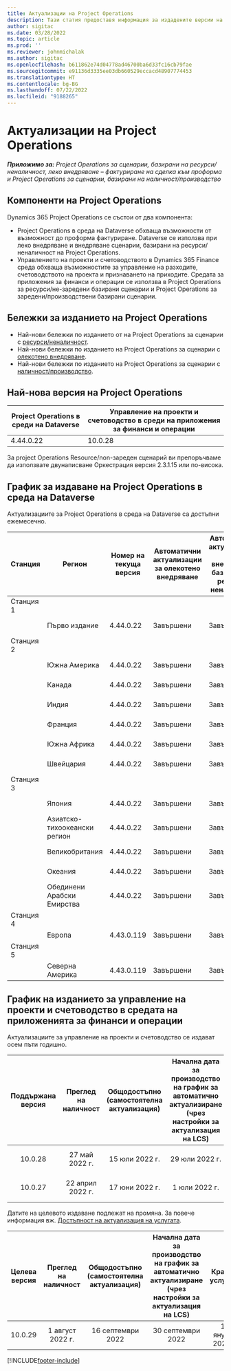 ```yaml
---
title: Актуализации на Project Operations
description: Тази статия предоставя информация за издадените версии на Dynamics 365 Project Operations.
author: sigitac
ms.date: 03/28/2022
ms.topic: article
ms.prod: ''
ms.reviewer: johnmichalak
ms.author: sigitac
ms.openlocfilehash: b611862e74d04778ad46700ba6d33fc16cb79fae
ms.sourcegitcommit: e91136d3335ee03db660529eccacd48907774453
ms.translationtype: HT
ms.contentlocale: bg-BG
ms.lasthandoff: 07/22/2022
ms.locfileid: "9188265"
---
```

# <a name="project-operations-updates"></a>Актуализации на Project Operations

_**Приложимо за:** Project Operations за сценарии, базирани на ресурси/неналичност, леко внедряване – фактуриране на сделка към проформа и Project Operations за сценарии, базирани на наличност/производство_



## <a name="project-operations-components"></a>Компоненти на Project Operations

Dynamics 365 Project Operations се състои от два компонента:

- Project Operations в среда на Dataverse обхваща възможности от възможност до проформа фактуриране. Dataverse се използва при леко внедряване и внедряване сценарии, базирани на ресурси/неналичност на Project Operations.
- Управлението на проекти и счетоводството в Dynamics 365 Finance среда обхваща възможностите за управление на разходите, счетоводството на проекта и признаването на приходите. Средата за приложения за финанси и операции се използва в Project Operations за ресурси/не-заредени базирани сценарии и Project Operations за заредени/производствени базирани сценарии.

## <a name="project-operations-release-notes"></a>Бележки за изданието на Project Operations
- Най-нови бележки по изданието от на Project Operations за сценарии с [ресурси/неналичност](whats-new-july-2022-resource-based.md).
- Най-нови бележки по изданието на Project Operations за сценарии с [олекотено внедряване](../pro/whats-new/whats-new-july-2022-lite.md).
- Най-нови бележки по изданието на Project Operations за сценарии с [наличност/производство](../prod-pma/whats-new/whats-new-jul-2022-stocked.md).

## <a name="project-operations-latest-version"></a>Най-нова версия на Project Operations

| Project Operations в среди на Dataverse | Управление на проекти и счетоводство в среди на приложения за финанси и операции | 
| --- | --- |
| 4.44.0.22 | 10.0.28 |

За project Operations Resource/non-зареден сценарий ви препоръчваме да използвате двунаписване Оркестрация версия 2.3.1.15 или по-висока.

## <a name="release-schedule-for-project-operations-on-dataverse-environment"></a>График за издаване на Project Operations в среда на Dataverse

Актуализациите за Project Operations в среда на Dataverse са достъпни ежемесечно. 

| Станция | Регион | Номер на текуща версия | Автоматични актуализации за олекотено внедряване | Автоматични актуализации за внедряване, базирано на ресурси/неналичност | Номер на следваща версия | Общодостъпна следваща версия |
|-----------|-----------------------|-----------------|--------------------|---------------------|---------------------|---------------------|
| Станция 1 |   &nbsp;              |    &nbsp;       | &nbsp;             |      &nbsp;         |      &nbsp;         |      &nbsp;         |
|   &nbsp;  | Първо издание         |  4.44.0.22      | Завършени           | Завършени            | TBD                 | 05 август 2022 г.       |
| Станция 2 |   &nbsp;              |    &nbsp;       | &nbsp;             |      &nbsp;         |      &nbsp;         |      &nbsp;         |
|   &nbsp;  | Южна Америка         |  4.44.0.22      | Завършени           | Завършени            | TBD                 | 06 август 2022 г.       |
|   &nbsp;  | Канада                |  4.44.0.22      | Завършени           | Завършени            | TBD                 | 06 август 2022 г.       |
|   &nbsp;  | Индия                 |  4.44.0.22      | Завършени           | Завършени            | TBD                 | 06 август 2022 г.       |
|   &nbsp;  | Франция                |  4.44.0.22      | Завършени           | Завършени            | TBD                 | 06 август 2022 г.       |
|   &nbsp;  | Южна Африка          |  4.44.0.22      | Завършени           | Завършени            | TBD                 | 06 август 2022 г.       |
|   &nbsp;  | Швейцария           |  4.44.0.22      | Завършени           | Завършени            | TBD                 | 06 август 2022 г.       |
| Станция 3 |      &nbsp;           |     &nbsp;      |     &nbsp;         |      &nbsp;         |      &nbsp;         |      &nbsp;         |
|   &nbsp;  | Япония                 |  4.44.0.22      | Завършени      | Завършени       | TBD                 | 12 август 2022 г.       |
|   &nbsp;  | Азиатско-тихоокеански регион          |  4.44.0.22      | Завършени      | Завършени       | TBD                 | 12 август 2022 г.       |
|   &nbsp;  | Великобритания         |  4.44.0.22      | Завършени      | Завършени       | TBD                 | 12 август 2022 г.       |
|   &nbsp;  | Океания               |  4.44.0.22      | Завършени      | Завършени       | TBD                 | 12 август 2022 г.       |
|   &nbsp;  | Обединени Арабски Емирства  |  4.44.0.22      | Завършени      | Завършени       | TBD                 | 12 август 2022 г.       |
| Станция 4 |     &nbsp;            |     &nbsp;      |     &nbsp;         |      &nbsp;         |      &nbsp;         |      &nbsp;         |
|   &nbsp;  | Европа                |  4.43.0.119      | Завършени           | Завършени            | 4.44.0.22           | 29 юли 2022 г.       |
| Станция 5 |     &nbsp;            |     &nbsp;      |     &nbsp;         |      &nbsp;         |      &nbsp;         |      &nbsp;         |
|   &nbsp;  | Северна Америка         |  4.43.0.119      | Завършени           | Завършени            | 4.44.0.22           | 05 август 2022 г.       |

## <a name="release-schedule-for-project-management-and-accounting-in-the-finance-and-operations-apps-environment"></a>График на изданието за управление на проекти и счетоводство в средата на приложенията за финанси и операции

Актуализациите за управление на проекти и счетоводство се издават осем пъти годишно.

|Поддържана версия| Преглед на наличност | Общодостъпно (самостоятелна актуализация) | Начална дата за производство на график за автоматично актуализиране (чрез настройки за актуализация на LCS) |   Край на услугата   |
|:---------------:|:---------------------------:|:---------------------------------:|:--------------------------------------------------------------------:|:------------------:|
|     10.0.28     |      27 май 2022 г.           |        15 юли 2022 г.              |                          29 юли 2022 г.                               | 21 Октомври 2022   |
|     10.0.27     |      22 април 2022 г.         |        17 юни 2022 г.              |                          1 юли 2022 г.                                | 16 септември 2022 |

Датите на целевото издаване подлежат на промяна. За повече информация вж. [Достъпност на актуализация на услугата](/dynamics365/fin-ops-core/fin-ops/get-started/public-preview-releases?toc=%2fdynamics365%2ffinance%2ftoc.json).

|Целева версия | Преглед на наличност | Общодостъпно (самостоятелна актуализация) | Начална дата за производство на график за автоматично актуализиране (чрез настройки за актуализация на LCS) |   Край на услугата   |
|:---------------:|:---------------------------:|:---------------------------------:|:--------------------------------------------------------------------:|:------------------:|
|     10.0.29     |      1 август 2022 г.         |       16 септември 2022          |                        30 септември 2022                            | 13 януари 2023 г.   |

[!INCLUDE[footer-include](../includes/footer-banner.md)]
